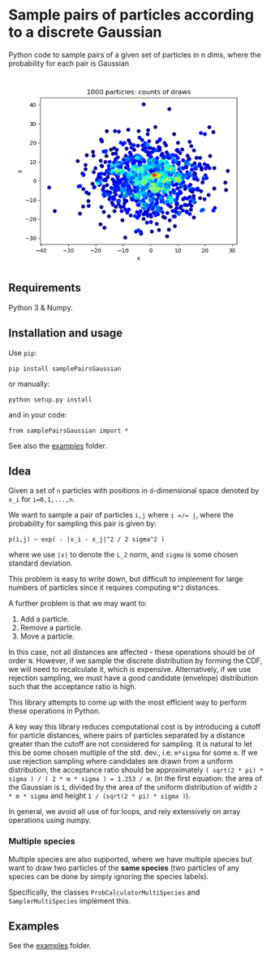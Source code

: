# Sample pairs of particles according to a discrete Gaussian
Python code to sample pairs of a given set of particles in n dims, where the probability for each pair is Gaussian

<img src="examples/figures/sample_2d_counts.png" width="500">

## Requirements

Python 3 & Numpy.

## Installation and usage

Use `pip`:
```
pip install samplePairsGaussian
```
or manually:
```
python setup.py install
```
and in your code:
```
from samplePairsGaussian import *
```
See also the [examples](examples) folder.

## Idea

Given a set of `n` particles with positions in `d`-dimensional space denoted by `x_i` for `i=0,1,...,n`.

We want to sample a pair of particles `i,j` where `i =/= j`, where the probability for sampling this pair is given by:
```
p(i,j) ~ exp( - |x_i - x_j|^2 / 2 sigma^2 )
```
where we use `|x|` to denote the `L_2` norm, and `sigma` is some chosen standard deviation.

This problem is easy to write down, but difficult to implement for large numbers of particles since it requires computing `N^2` distances.

A further problem is that we may want to:
 1. Add a particle.
 2. Remove a particle.
 3. Move a particle.

In this case, not all distances are affected - these operations should be of order `N`. However, if we sample the discrete distribution by forming the CDF, we will need to recalculate it, which is expensive. Alternatively, if we use rejection sampling, we must have a good candidate (envelope) distribution such that the acceptance ratio is high.

This library attempts to come up with the most efficient way to perform these operations in Python.

A key way this library reduces computational cost is by introducing a cutoff for particle distances, where pairs of particles separated by a distance greater than the cutoff are not considered for sampling. It is natural to let this be some chosen multiple of the std. dev., i.e. `m*sigma` for some `m`. If we use rejection sampling where candidates are drawn from a uniform distribution, the acceptance ratio should be approximately `( sqrt(2 * pi) * sigma ) / ( 2 * m * sigma ) = 1.253 / m`. (in the first equation: the area of the Gaussian is `1`, divided by the area of the uniform distribution of width `2 * m * sigma` and height `1 / (sqrt(2 * pi) * sigma )`).

In general, we avoid all use of for loops, and rely extensively on array operations using numpy.

### Multiple species

Multiple species are also supported, where we have multiple species but want to draw two particles of the **same species** (two particles of any species can be done by simply ignoring the species labels).

Specifically, the classes `ProbCalculatorMultiSpecies` and `SamplerMultiSpecies` implement this.

## Examples

See the [examples](examples) folder.
